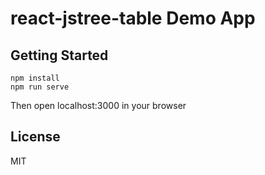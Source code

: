 # react-jstree-table Demo App

## Getting Started

```shell
npm install
npm run serve
```

Then open localhost:3000 in your browser

## License

MIT
